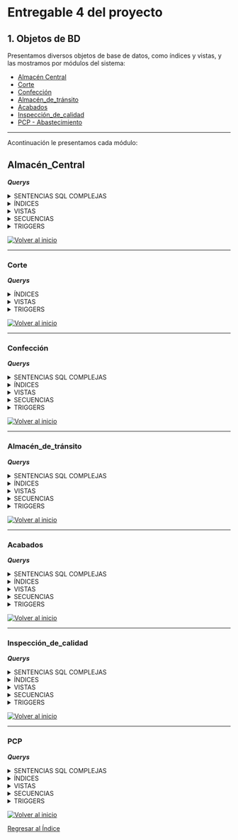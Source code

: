 # Entregable 4 del proyecto
## 1. Objetos de BD
Presentamos diversos objetos de base de datos, como índices y vistas, y las mostramos por módulos del sistema:
- [Almacén Central](#almacén_central)
- [Corte](#corte)
- [Confección](#confección)
- [Almacén_de_tránsito](#almacén_de_tránsito)
- [Acabados](#acabados)
- [Inspección_de_calidad](#inspección_de_calidad)
- [PCP - Abastecimiento](#pcp)

---
Acontinuación le presentamos cada módulo:
## Almacén_Central


***Querys***
<details>
  <summary>SENTENCIAS SQL COMPLEJAS</summary>
  
```sql

```
</details>

<details>
  <summary>ÍNDICES</summary>
  
```sql

```
</details>

<details>
  <summary>VISTAS</summary>
  
```sql

```
</details>

<details>
  <summary>SECUENCIAS</summary>
  
```sql

```
</details>

<details>
  <summary>TRIGGERS</summary>
  
```sql

```
</details>

  [![Volver al inicio](https://img.shields.io/badge/Volver_al_inicio-blue)](#1-objetos-de-bd)
  
---
  
### Corte


***Querys***

<details>
  <summary>ÍNDICES</summary>
  
* **Índices:**
1. Consultar datos en actividad_diaria en los campos fecha_actividad, id_orden_producción

```sql
-- 
EXPLAIN ANALYZE
SELECT * FROM actividad_diaria
WHERE fecha_actividad = '2024-01-22'
  AND id_orden_producción = 1;

```
![](./pantallas/Corte/idx_actividad_fecha_orden1_antes.png)

```sql
-- Índice:

CREATE INDEX idx_actividad_fecha_orden1 ON actividad_diaria (fecha_actividad, id_orden_producción);
EXPLAIN ANALYZE
SELECT * FROM actividad_diaria
WHERE fecha_actividad = '2024-01-22'
  AND id_orden_producción = 1;

```
![](./pantallas/Corte/idx_actividad_fecha_orden1_despues.png)

----

2. Índice en lote en los campos de id_estado, fecha_creacion
```sql
EXPLAIN ANALYZE
SELECT * FROM lote
WHERE id_estado = 9
  AND fecha_creacion >= '2024-01-01';

```
![select2](./pantallas/Corte/idx_lote_estado_fecha_creacion1_antes.png)

```sql
CREATE INDEX idx_lote_estado_fecha_creacion1 ON lote (id_estado, fecha_creacion);
EXPLAIN ANALYZE
SELECT * FROM lote
WHERE id_estado = 9
  AND fecha_creacion >= '2024-01-01';


```
![select2a](./pantallas/Corte/idx_lote_estado_fecha_creacion1_despues.png)


</details>

<details>
  <summary>VISTAS</summary>
  
```sql
-- ========= VISTAS =========
-- 1 muestra detalles completos de las máquinas incluyendo su estado.

CREATE VIEW vista_maquinas AS
SELECT m.id_maquina, m.capacidad_total, e.nombre AS estado
FROM maquina m
JOIN estado e ON m.id_estado = e.id_estado;

-- Supongamos que deseas obtener todos los detalles de las máquinas en estado 'Disponible'
SELECT * FROM vista_maquinas
WHERE estado = 'Disponible';


--2 muestra las actividades diarias junto con las máquinas utilizadas y detalles de las órdenes de producción.

CREATE VIEW vista_actividades_diarias AS
SELECT ad.id_actividad, ad.fecha_actividad, op.id_orden_producción, ma.id_maquina, ma.cantidad_hecha
FROM actividad_diaria ad
JOIN orden_producción op ON ad.id_orden_producción = op.id_orden_producción
JOIN maquina_actividad ma ON ad.id_actividad = ma.id_actividad;

-- Obtener las actividades diarias realizadas en una fecha específica junto con las máquinas utilizadas y la orden de producción asociada
SELECT * FROM vista_actividades_diarias
WHERE fecha_actividad = '2024-06-22';

-- 3 muestra detalles completos de las órdenes de producción incluyendo el estado y las dimensiones asociadas.

CREATE VIEW vista_ordenes_produccion AS
SELECT op.id_orden_producción, op.fecha_inicio, op.fecha_fin, op.cantidad, e.nombre AS estado, a.nombre AS area, op.fecha_creacion
FROM orden_producción op
JOIN estado e ON op.id_estado = e.id_estado
JOIN area a ON op.id_area = a.id_area;

-- Obtener todas las órdenes de producción que están en estado 'En Proceso':
SELECT * FROM vista_ordenes_produccion
WHERE estado = 'En Proceso';

```
</details>

<details>
  <summary>TRIGGERS</summary>
  
```sql
-- ========= TRIGGERS =========
-- Verificar si la cantidad utilizada en una actividad diaria no supera la capacidad total de la máquina asignada.

CREATE OR REPLACE FUNCTION verificar_capacidad_maquina()
RETURNS TRIGGER AS $$
DECLARE
    capacidad_maquina INT;
BEGIN
    -- Obtener la capacidad total de la máquina
    SELECT capacidad_total INTO capacidad_maquina
    FROM maquina
    WHERE id_maquina = NEW.id_maquina;
    
    -- Verificar si la cantidad utilizada supera la capacidad de la máquina
    IF NEW.cantidad_hecha > capacidad_maquina THEN
        RAISE EXCEPTION 'La cantidad utilizada (%s) excede la capacidad de la máquina (%s)', NEW.cantidad_hecha, capacidad_maquina;
    END IF;
    
    RETURN NEW;
END;
$$ LANGUAGE plpgsql;

```
</details>

  [![Volver al inicio](https://img.shields.io/badge/Volver_al_inicio-blue)](#1-objetos-de-bd)
  
---
 
### Confección
***Querys***
<details>
  <summary>SENTENCIAS SQL COMPLEJAS</summary>
  
```sql

```
</details>

<details>
  <summary>ÍNDICES</summary>
  
```sql

```
</details>

<details>
  <summary>VISTAS</summary>
  
```sql
-- Crear vista de ordenes de confección
	DROP VIEW IF EXISTS vista_op_confección;
	CREATE VIEW vista_op_confección AS
				SELECT op.id_orden_producción, op.fecha_inicio, op.fecha_fin, e.nombre AS estado
				FROM orden_producción op
				INNER JOIN dimension_confeccion dc ON dc.id_dim_confeccion = op.id_dim_confeccion
				INNER JOIN estado e ON e.id_estado = op.id_estado
				WHERE e.nombre <> 'Completado' AND e.nombre <> 'Cancelado'
				ORDER BY op.fecha_inicio DESC, op.fecha_fin DESC;

	-- Crear vista descripción de orden de confección
	DROP VIEW IF EXISTS vista_op_conf_descripción;
	CREATE VIEW vista_op_conf_descripción AS
		SELECT	op.id_orden_producción, op.fecha_inicio, op.fecha_fin, e.nombre AS estado,
				tp.nombre AS prenda, ep.nombre AS estilo,
				tl.nombre AS talla, gn.nombre AS genero,
				gc.medida_pecho, gc.medida_cintura, gc.medida_cadera,
			    gc.medida_hombro, gc.medida_longitud, gc.medida_manga, gc.medida_muslo
		FROM dimension_confeccion dc
		INNER JOIN tipo_prenda tp ON tp.id_tipo_prenda = dc.id_tipo_prenda
		INNER JOIN estilo_prenda ep ON ep.id_estilo_prenda = dc.id_estilo_prenda
		INNER JOIN talla tl ON tl.id_talla = dc.id_talla
		INNER JOIN genero gn ON gn.id_genero = dc.id_genero
		INNER JOIN guia_confeccion gc ON gc.id_guia_confeccion = dc.id_guia_confeccion
		INNER JOIN orden_producción op ON op.id_dim_confeccion = dc.id_dim_confeccion
		INNER JOIN estado e ON e.id_estado = op.id_estado;

	-- Crear vista de empleados de confección
	DROP VIEW IF EXISTS vista_emp_confección;
	CREATE VIEW vista_emp_confección AS
		SELECT e.id_empleado, e.nombre, e.primer_apellido, e.segundo_apellido
		FROM empleado e
		INNER JOIN area a ON a.id_area = e.id_area
		INNER JOIN cargo ca ON ca.id_cargo = e.id_cargo
		WHERE a.nombre = 'Confección' AND ca.nombre = 'Costurero';

	-- Crear vista de ordenes asignadas al empleado de confección
	DROP VIEW IF EXISTS vista_op_emp_conf;
	CREATE VIEW vista_op_emp_conf AS
		SELECT op.id_orden_producción, ea.id_empleado, ad.fecha_actividad
		FROM orden_producción op
		INNER JOIN actividad_diaria ad ON ad.id_orden_producción = op.id_orden_producción
		INNER JOIN empleado_actividad ea ON ea.id_actividad = ad.id_actividad;

	-- Crear vista de empleados con ordenes de confección
	DROP VIEW IF EXISTS vista_emp_ops_confección;
	CREATE VIEW vista_emp_ops_confección AS
		SELECT e.id_empleado, e.nombre, e.primer_apellido, e.segundo_apellido,
			   ad.id_actividad, ad.fecha_actividad, op.id_orden_producción
		FROM empleado e
		INNER JOIN empleado_actividad ea ON ea.id_empleado = e.id_empleado
		INNER JOIN actividad_diaria ad ON ad.id_actividad = ea.id_actividad
		INNER JOIN orden_producción op ON op.id_orden_producción = ad.id_orden_producción
		INNER JOIN area a ON a.id_area = op.id_area
		WHERE a.nombre = 'Confección';

	-- Crear vista de lotes de corte que se puede usar
	DROP VIEW IF EXISTS vista_lote_corte_emp;
	CREATE VIEW vista_lote_corte_emp AS
		SELECT	l.id_lote, op.id_orden_producción
		FROM lote l
		INNER JOIN dimension_corte dct ON dct.id_dim_corte = l.id_dim_corte
		INNER JOIN dim_confeccion_detalle dcd ON dcd.id_dim_corte = dct.id_dim_corte
		INNER JOIN dimension_confeccion dc ON dc.id_dim_confeccion = dcd.id_dim_confeccion
		INNER JOIN orden_producción op ON op.id_dim_confeccion = dc.id_dim_confeccion
		INNER JOIN estado e ON e.id_estado = l.id_estado
		WHERE e.nombre = 'Disponible';
```
</details>

<details>
  <summary>SECUENCIAS</summary>
  
```sql

```
</details>

<details>
  <summary>TRIGGERS</summary>
  
```sql

```
</details>

  [![Volver al inicio](https://img.shields.io/badge/Volver_al_inicio-blue)](#1-objetos-de-bd)

  
---
 
### Almacén_de_tránsito

***Querys***
<details>
  <summary>SENTENCIAS SQL COMPLEJAS</summary>
  
```sql

```
</details>

<details>
  <summary>ÍNDICES</summary>
  
```sql

```
</details>

<details>
  <summary>VISTAS</summary>
  
```sql

```
</details>

<details>
  <summary>SECUENCIAS</summary>
  
```sql

```
</details>

<details>
  <summary>TRIGGERS</summary>
  
```sql

```
</details>

[![Volver al inicio](https://img.shields.io/badge/Volver_al_inicio-blue)](#1-objetos-de-bd)
  
---
 
  
### Acabados

***Querys***

<details>
  <summary>SENTENCIAS SQL COMPLEJAS</summary>
  
* Consulta: Reporte entre dos fechas
```python
class ReporteAcabadosView(View):
    def get(self, request):
        fecha_inicio = request.GET.get('fecha_inicio')
        fecha_fin = request.GET.get('fecha_fin')

        query = """
        SELECT DISTINCT e.id_empleado, e.nombre, e.primer_apellido,
                        e.segundo_apellido, e.id_correo, e.dni, e.id_cargo,
                        caja_prenda.id_caja, caja_prenda.fecha_creacion,
                        tipo_prenda.nombre 
        FROM empleado e
        JOIN prenda ON e.id_empleado = prenda.id_empleado
        JOIN caja_prenda ON prenda.id_caja = caja_prenda.id_caja
        JOIN dimension_prenda ON caja_prenda.id_dim_prenda = dimension_prenda.id_dim_prenda
        JOIN dimension_confeccion ON dimension_prenda.id_dim_confeccion = dimension_confeccion.id_dim_confeccion
        JOIN guia_confeccion ON dimension_confeccion.id_guia_confeccion = guia_confeccion.id_guia_confeccion
        JOIN tipo_prenda ON dimension_confeccion.id_tipo_prenda = tipo_prenda.id_tipo_prenda
        WHERE id_area=5 AND id_cargo=2
        AND caja_prenda.fecha_creacion BETWEEN %s AND %s
        """

        with connection.cursor() as cursor:
            cursor.execute(query, [fecha_inicio, fecha_fin])
            rows = cursor.fetchall()

        resultados = [
            {
                "id_empleado": row[0],
                "nombre": row[1],
                "primer_apellido": row[2],
                "segundo_apellido": row[3],
                "id_correo": row[4],
                "dni": row[5],
                "id_cargo": row[6],
                "id_caja": row[7],
                "fecha_creacion": row[8],
                "tipo_prenda": row[9],
            }
            for row in rows
        ]

        return JsonResponse(resultados, safe=False)
```


</details>


<details>
  <summary>ÍNDICES</summary>

* **Índices:**
1. Consultar datos de empleado del área acabados

```sql
-- 
explain analyze
select * from empleado e 
where id_area =5;
```
![select1](./pantallas/1-ind-1a.png)

```sql
-- Índice:

CREATE INDEX EMPL_ACABADO ON empleado(nombre, primer_apellido, id_area)

EXPLAIN ANALYZE
SELECT * FROM EMPL_ACABADO
WHERE id_area=5;
```
![select1a](./pantallas/1-ind-1b.png)

----

2. Prendas: Consultar la relación de prendas de la caja 200 (12692 registros)
```sql
explain analyze
select * from prenda
where id_caja=200;
```
![select2](./pantallas/2-ind-2a.png)

```sql
CREATE INDEX PRENDA_CAJA ON prenda(id_caja)

EXPLAIN ANALYZE
select * from prenda
where id_caja=200;


```
![select2a](./pantallas/2-ind-2b.png)

</details>

<details>
  <summary>VISTAS</summary>
* Vistas
-- 1. CARGAR LOTES: lotes 200 entrantes al área de acabados, en carga de página.
  
```sql
explain analyze
SELECT le.id_entrada ,le.fecha_entrada,l.id_tipo_lote,l.cantidad, dc.id_dim_confeccion,dc.id_guia_confeccion
FROM lote_entrada le
JOIN lote l on le.id_lote = l.id_lote
join dimension_confeccion dc on l.id_dim_confeccion = dc.id_dim_confeccion
LIMIT 200;
```
![select3a](./pantallas/3-ind-2.png)

```sql

create view entrante_aca as 
SELECT le.id_entrada ,le.fecha_entrada,l.id_tipo_lote,l.cantidad, dc.id_dim_confeccion,dc.id_guia_confeccion
FROM lote_entrada le
JOIN lote l on le.id_lote = l.id_lote
join dimension_confeccion dc on l.id_dim_confeccion = dc.id_dim_confeccion
LIMIT 200;

--  BUSCAR
select * from entrante_aca
where id_entrada='101';
```
![select3a](./pantallas/3-ind-2.png)

----

***VIEW - Detalle caja***

```sql
-- Consulta:
SELECT 
    cp.id_caja::text AS id_caja,
    cp.cantidad, 
    gconf.id_guia_confeccion::text AS id_guia,
    tp.nombre AS tipo_prenda, 
    ep.nombre AS estilo_prenda, 
    t.nombre AS talla, 
    g.nombre AS genero,
    COALESCE(gconf.medida_longitud::text, ' ') AS ml,
    COALESCE(gconf.medida_hombro::text, ' ') AS mh,
    COALESCE(gconf.medida_pecho::text, ' ') AS mp,
    COALESCE(gconf.medida_manga::text, ' ') AS mm,
    COALESCE(gconf.medida_cintura::text, ' ') AS mc,
    COALESCE(gconf.medida_cadera::text, ' ') AS mca,
    COALESCE(gconf.medida_muslo::text, ' ') AS mmu
FROM 
    dimension_confeccion dc
JOIN 
    guia_confeccion gconf ON dc.id_guia_confeccion = gconf.id_guia_confeccion
JOIN 
    tipo_prenda tp ON dc.id_tipo_prenda = tp.id_tipo_prenda
JOIN 
    estilo_prenda ep ON dc.id_estilo_prenda = ep.id_estilo_prenda
JOIN 
    talla t ON dc.id_talla = t.id_talla
JOIN 
    genero g ON dc.id_genero = g.id_genero
JOIN 
    dimension_prenda dp ON dc.id_dim_confeccion = dp.id_dim_confeccion 
JOIN 
    caja_prenda cp ON dp.id_dim_prenda = cp.id_dim_prenda
JOIN 
    prenda p ON cp.id_caja = p.id_caja
where  cp.id_caja='101';
```
![select4a](./pantallas/4-vis-1.png)
![select4a1](./pantallas/4-vis-1a.png)

```sql

CREATE VIEW vista_datos_confeccion AS
SELECT 
    cp.id_caja::text AS id_caja,
    cp.cantidad, 
    gconf.id_guia_confeccion::text AS id_guia,
    tp.nombre AS tipo_prenda, 
    ep.nombre AS estilo_prenda, 
    t.nombre AS talla, 
    g.nombre AS genero,
    COALESCE(gconf.medida_longitud::text, ' ') AS ml,
    COALESCE(gconf.medida_hombro::text, ' ') AS mh,
    COALESCE(gconf.medida_pecho::text, ' ') AS mp,
    COALESCE(gconf.medida_manga::text, ' ') AS mm,
    COALESCE(gconf.medida_cintura::text, ' ') AS mc,
    COALESCE(gconf.medida_cadera::text, ' ') AS mca,
    COALESCE(gconf.medida_muslo::text, ' ') AS mmu
FROM 
    dimension_confeccion dc
JOIN 
    guia_confeccion gconf ON dc.id_guia_confeccion = gconf.id_guia_confeccion
JOIN 
    tipo_prenda tp ON dc.id_tipo_prenda = tp.id_tipo_prenda
JOIN 
    estilo_prenda ep ON dc.id_estilo_prenda = ep.id_estilo_prenda
JOIN 
    talla t ON dc.id_talla = t.id_talla
JOIN 
    genero g ON dc.id_genero = g.id_genero
JOIN 
    dimension_prenda dp ON dc.id_dim_confeccion = dp.id_dim_confeccion 
JOIN 
    caja_prenda cp ON dp.id_dim_prenda = cp.id_dim_prenda
JOIN 
    prenda p ON cp.id_caja = p.id_caja;

-- ====== VISTAS: ==============
-- Caja 101
select * from vista_datos_confeccion
where id_caja =' 101';

```
![select4a](./pantallas/4-vis-2.png)
![select4a1](./pantallas/4-vis-2a.png)

</details>

<details>
  <summary>SECUENCIAS</summary>
  
```sql
-- ========= SECUENCIAS ==========
-- Seriales:
-- Trabajando con secuencias en tablas del Modelo ER que intervienen en el módulo de acabados.

CREATE TABLE direccion
(
  id_direccion SERIAL,
  descripcion VARCHAR(100) NOT NULL,
  PRIMARY KEY (id_direccion)
);

CREATE TABLE correo
(
  id_correo SERIAL,
  direccion_correo VARCHAR(100) NOT NULL,
  PRIMARY KEY (id_correo)
);

CREATE TABLE telefono
(
  id_telefono SERIAL,
  numero VARCHAR(30) NOT NULL,
  PRIMARY KEY (id_telefono),
  UNIQUE (numero)
);

CREATE TABLE cargo
(
  id_cargo SERIAL,
  nombre VARCHAR(15) NOT NULL,
  PRIMARY KEY (id_cargo),
  UNIQUE (nombre)
);

CREATE TABLE estado
(
  id_estado SERIAL,
  nombre VARCHAR(20) NOT NULL,
  PRIMARY KEY (id_estado),
  UNIQUE (nombre)
);
CREATE TABLE guia_confeccion
(
  id_guia_confeccion SERIAL,
  medida_pecho NUMERIC(4,2),
  medida_cintura NUMERIC(4,2),
  medida_cadera NUMERIC(4,2),
  medida_hombro NUMERIC(4,2),
  medida_longitud NUMERIC(4,2),
  medida_manga NUMERIC(4,2),
  medida_muslo NUMERIC(4,2),
  PRIMARY KEY (id_guia_confeccion)
);

CREATE TABLE tipo_prenda
(
  id_tipo_prenda SERIAL,
  nombre VARCHAR(10) NOT NULL,
  PRIMARY KEY (id_tipo_prenda),
  UNIQUE (nombre)
);

CREATE TABLE estilo_prenda
(
  id_estilo_prenda SERIAL,
  nombre VARCHAR(10) NOT NULL,
  PRIMARY KEY (id_estilo_prenda),
  UNIQUE (nombre)
);

CREATE TABLE talla
(
  id_talla SERIAL,
  nombre VARCHAR(4) NOT NULL,
  PRIMARY KEY (id_talla),
  UNIQUE (nombre)
);

CREATE TABLE genero
(
  id_genero SERIAL,
  nombre VARCHAR(10) NOT NULL,
  PRIMARY KEY (id_genero),
  UNIQUE (nombre)
);

CREATE TABLE acabado
(
  id_acabado SERIAL,
  nombre VARCHAR(10) NOT NULL,
  PRIMARY KEY (id_acabado),
  UNIQUE (nombre)
);

CREATE TABLE area
(
  id_area SERIAL,
  nombre VARCHAR(20) NOT NULL,
  PRIMARY KEY (id_area),
  UNIQUE (nombre)
);
CREATE TABLE dimension_confeccion
(
  id_dim_confeccion SERIAL,
  id_tipo_prenda INT NOT NULL,
  id_estilo_prenda INT NOT NULL,
  id_guia_confeccion INT NOT NULL,
  id_talla INT NOT NULL,
  id_genero INT NOT NULL,
  PRIMARY KEY (id_dim_confeccion),
  FOREIGN KEY (id_tipo_prenda) REFERENCES tipo_prenda(id_tipo_prenda),
  FOREIGN KEY (id_estilo_prenda) REFERENCES estilo_prenda(id_estilo_prenda),
  FOREIGN KEY (id_guia_confeccion) REFERENCES guia_confeccion(id_guia_confeccion),
  FOREIGN KEY (id_talla) REFERENCES talla(id_talla),
  FOREIGN KEY (id_genero) REFERENCES genero(id_genero)
);
CREATE TABLE lote
(
  id_lote SERIAL,
  cantidad INT NOT NULL,
  id_estado INT NOT NULL,
  id_tipo_lote INT NOT NULL,
  id_dim_corte INT,
  id_dim_confeccion INT,
  id_dim_materia_prima INT,
  id_actividad INT,
  fecha_creacion TIMESTAMP NOT NULL,
  PRIMARY KEY (id_lote),
  FOREIGN KEY (id_estado) REFERENCES estado(id_estado),
  FOREIGN KEY (id_tipo_lote) REFERENCES tipo_lote(id_tipo_lote),
  FOREIGN KEY (id_dim_corte) REFERENCES dimension_corte(id_dim_corte),
  FOREIGN KEY (id_dim_confeccion) REFERENCES dimension_confeccion(id_dim_confeccion),
  FOREIGN KEY (id_dim_materia_prima) REFERENCES dimension_materia_prima(id_dim_materia_prima),
  FOREIGN KEY (id_actividad) REFERENCES actividad_diaria(id_actividad)
);
CREATE TABLE caja_prenda
(
  id_caja SERIAL,
  cantidad INT NOT NULL,
  fecha_creacion TIMESTAMP NOT NULL,
  id_estado INT NOT NULL,
  id_dim_prenda INT NOT NULL,
  id_actividad INT NOT NULL,
  PRIMARY KEY (id_caja),
  FOREIGN KEY (id_estado) REFERENCES estado(id_estado),
  FOREIGN KEY (id_dim_prenda) REFERENCES dimension_prenda(id_dim_prenda),
  FOREIGN KEY (id_actividad) REFERENCES actividad_diaria(id_actividad)
);
```
</details>

<details>
  <summary>TRIGGERS</summary>
  
```sql
-- ========= TRIGGERS =========
-- 1. CAJA SALIDA
-- A) Creando una función que lance una exception si queremos asignar una caja de salida después de 9pm.
CREATE OR REPLACE FUNCTION VALIDAR_HORARIO_CAJA_ACAB_SALIDA()
RETURNS TRIGGER
LANGUAGE PLPGSQL AS $$
BEGIN
IF TO_CHAR(CURRENT_DATE, 'd') IN ('1') -- Para domingos
OR
-- Horario fuera de trabajo de acabado u oficina
TO_CHAR(now(),'hh24:mi') NOT BETWEEN '07:00' AND '21:00'
THEN
RAISE EXCEPTION 'No está permitido asignar caja de salida. Comunìquese con Administricación o su sipervisor inmediato';
END IF;
RETURN NULL;
END $$;

-- B) TRIGGER
-- Creando trigger para ejecutar antes de un INSERT de la tabla caja_salida
CREATE TRIGGER ADVER_CAJA_SALIDA
BEFORE INSERT ON EMPLOYEES
EXECUTE PROCEDURE VALIDAR_HORARIO_CAJA_ACAB_SALIDA();


```
</details>

  [![Volver al inicio](https://img.shields.io/badge/Volver_al_inicio-blue)](#1-objetos-de-bd)


  
---
 


### Inspección_de_calidad


***Querys***
<details>
  <summary>SENTENCIAS SQL COMPLEJAS</summary>
  
```sql
Ver una inspeccion de calidad por orden de produccion y actualizar datos si se requiere
class InspeccionesAPIView(APIView):

    def get(self, request, *args, **kwargs):
        id_orden_produccion = request.query_params.get('id_orden_produccion', None)
        query = """
            SELECT
                OP.ID_ORDEN_PRODUCCION,
                I.ID_INSPECCION,
                I.ID_LOTE,
                I.FECHA_INSPECCION,
                I.CANTIDAD_DEFECTUOSOS,
                I.ID_AQL_CODIGO,
                AN.NOMBRE,
                AS.NIVEL_SIGNIFICANCIA,
                E.NOMBRE,
                R.NOMBRE
            FROM INSPECCION_CALIDAD I
            JOIN LOTE LT ON I.ID_LOTE = LT.ID_LOTE
            JOIN ACTIVIDAD_DIARIA AD ON LT.ID_ACTIVIDAD = AD.ID_ACTIVIDAD
            JOIN ORDEN_PRODUCCION OP ON AD.ID_ORDEN_PRODUCCION = OP.ID_ORDEN_PRODUCCION
            JOIN AQL_NIVEL AN ON AN.ID_AQL_NIVEL = I.ID_AQL_NIVEL
            JOIN AQL_NIVEL_SIGNIFICANCIA AS ON AS.ID_NIVEL_SIGNIFICANCIA = I.ID_NIVEL_SIGNIFICANCIA
            JOIN ESTADO E ON E.ID_ESTADO = I.ID_ESTADO
            JOIN RESULTADO R ON R.ID_RESULTADO = I.ID_RESULTADO
            JOIN AQL_RESULTADO_RANGO ARS ON ARS.ID_AQL_CODIGO = I.ID_AQL_CODIGO
        """
        if id_orden_produccion:
            query += " WHERE OP.ID_ORDEN_PRODUCCION = %s"
            query_params = [id_orden_produccion]
        else:
            query_params = []

        query += " ORDER BY OP.ID_ORDEN_PRODUCCION DESC"

        with connection.cursor() as cursor:
            cursor.execute(query, query_params)
            rows = cursor.fetchall()
            columns = [col[0] for col in cursor.description]
            results = [dict(zip(columns, row)) for row in rows]

        return JsonResponse(results, safe=False)

    @method_decorator(csrf_exempt)
    def post(self, request, *args, **kwargs):
        data = request.data
        id_inspeccion = data.get('id_inspeccion')
        cantidad_defectuosos = data.get('cantidad_defectuosos')

        if not id_inspeccion or cantidad_defectuosos is None:
            return Response({"error": "Datos incompletos"}, status=status.HTTP_400_BAD_REQUEST)

        with connection.cursor() as cursor:
            cursor.execute("""
                SELECT ARS.MAX_ACEPTACION
                FROM INSPECCION_CALIDAD I
                JOIN AQL_RESULTADO_RANGO ARS ON ARS.ID_AQL_CODIGO = I.ID_AQL_CODIGO
                WHERE I.ID_INSPECCION = %s
            """, [id_inspeccion])
            max_aceptacion = cursor.fetchone()[0]

            id_resultado = 0 if cantidad_defectuosos < max_aceptacion else 1

            cursor.execute("""
                UPDATE INSPECCION_CALIDAD
                SET CANTIDAD_DEFECTUOSOS = %s, ID_ESTADO = 1, ID_RESULTADO = %s
                WHERE ID_INSPECCION = %s
            """, [cantidad_defectuosos, id_resultado, id_inspeccion])

        return Response({"message": "Inspección actualizada correctamente"}, status=status.HTTP_200_OK)
```
```sql
Ver todas las inspecciones de calidad
class TodasInspeccionesAPIView(APIView):

    def get(self, request, *args, **kwargs):
        query = "SELECT * FROM vista_inspecciones_calidad ORDER BY ID_ORDEN_PRODUCCION DESC"
        
        with connection.cursor() as cursor:
            cursor.execute(query)
            rows = cursor.fetchall()
            columns = [col[0] for col in cursor.description]
            results = [dict(zip(columns, row)) for row in rows]

        return JsonResponse(results, safe=False)
```
</details>

<details>
  <summary>ÍNDICES</summary>
  
```sql

```
</details>

<details>
  <summary>VISTAS</summary>
  
```sql
Vista para todas las inspecciones de calidad
CREATE VIEW vista_inspecciones_calidad AS
SELECT
    OP.ID_ORDEN_PRODUCCION,
    I.ID_INSPECCION,
    I.ID_LOTE,
    I.FECHA_INSPECCION,
    I.CANTIDAD_DEFECTUOSOS,
    I.ID_AQL_CODIGO,
    AN.NOMBRE AS AQL_NIVEL,
    AS.NIVEL_SIGNIFICANCIA,
    E.NOMBRE AS ESTADO,
    R.NOMBRE AS RESULTADO
FROM INSPECCION_CALIDAD I
JOIN LOTE LT ON I.ID_LOTE = LT.ID_LOTE
JOIN ACTIVIDAD_DIARIA AD ON LT.ID_ACTIVIDAD = AD.ID_ACTIVIDAD
JOIN ORDEN_PRODUCCION OP ON AD.ID_ORDEN_PRODUCCION = OP.ID_ORDEN_PRODUCCION
JOIN AQL_NIVEL AN ON AN.ID_AQL_NIVEL = I.ID_AQL_NIVEL
JOIN AQL_NIVEL_SIGNIFICANCIA AS ON AS.ID_NIVEL_SIGNIFICANCIA = I.ID_NIVEL_SIGNIFICANCIA
JOIN ESTADO E ON E.ID_ESTADO = I.ID_ESTADO
JOIN RESULTADO R ON R.ID_RESULTADO = I.ID_RESULTADO
JOIN AQL_RESULTADO_RANGO ARS ON ARS.ID_AQL_CODIGO = I.ID_AQL_CODIGO
ORDER BY OP.ID_ORDEN_PRODUCCION DESC;
```
</details>

<details>
  <summary>SECUENCIAS</summary>
  
```sql
CREATE TABLE inspeccion_calidad
(
  id_inspeccion SERIAL,
  fecha_inspeccion TIMESTAMP NOT NULL,
  id_estado INT NOT NULL,
  cantidad_defectuosos INT,
  id_lote INT NOT NULL,
  id_aql_lote_rango INT NOT NULL,
  id_aql_nivel INT NOT NULL,
  id_aql_codigo CHAR(1) NOT NULL,
  id_aql_significancia INT NOT NULL,
  id_descripcion INT,
  id_resultado INT,
  PRIMARY KEY (id_inspeccion),
  FOREIGN KEY (id_estado) REFERENCES estado(id_estado),
  FOREIGN KEY (id_lote) REFERENCES lote(id_lote),
  FOREIGN KEY (id_aql_lote_rango, id_aql_nivel) REFERENCES aql_muestra(id_aql_lote_rango, id_aql_nivel),
  FOREIGN KEY (id_aql_codigo, id_aql_significancia) REFERENCES aql_resultado_rango(id_aql_codigo, id_aql_significancia),
  FOREIGN KEY (id_descripcion) REFERENCES inspeccion_descripcion(id_descripcion),
  FOREIGN KEY (id_resultado) REFERENCES resultado(id_resultado)
);

CREATE TABLE aql_nivel
(
  id_aql_nivel SERIAL,
  nombre CHAR(2) NOT NULL,
  PRIMARY KEY (id_aql_nivel),
  UNIQUE (nombre)
);

CREATE TABLE aql_lote_rango
(
  id_aql_lote_rango SERIAL,
  min_lote INT NOT NULL,
  max_lote INT NOT NULL,
  PRIMARY KEY (id_aql_lote_rango)
);

CREATE TABLE aql_codigo
(
  id_aql_codigo CHAR(1),
  tamaño_muestra INT NOT NULL,
  PRIMARY KEY (id_aql_codigo),
  UNIQUE (tamaño_muestra)
);

CREATE TABLE aql_significancia
(
  id_aql_significancia SERIAL,
  nivel_significancia NUMERIC(4,3) NOT NULL,
  PRIMARY KEY (id_aql_significancia),
  UNIQUE (nivel_significancia)
);

CREATE TABLE aql_muestra
(
  id_aql_nivel INT,
  id_aql_lote_rango INT,
  id_aql_codigo CHAR(1) NOT NULL,
  PRIMARY KEY (id_aql_nivel, id_aql_lote_rango),
  FOREIGN KEY (id_aql_codigo) REFERENCES aql_codigo(id_aql_codigo),
  FOREIGN KEY (id_aql_lote_rango) REFERENCES aql_lote_rango(id_aql_lote_rango),
  FOREIGN KEY (id_aql_nivel) REFERENCES aql_nivel(id_aql_nivel)
);

CREATE TABLE aql_resultado_rango
(
  id_aql_codigo CHAR(1),
  id_aql_significancia INT,
  max_aceptacion INT NOT NULL,
  min_rechazo INT NOT NULL,
  PRIMARY KEY (id_aql_codigo, id_aql_significancia),
  FOREIGN KEY (id_aql_codigo) REFERENCES aql_codigo(id_aql_codigo),
  FOREIGN KEY (id_aql_significancia) REFERENCES aql_significancia(id_aql_significancia)
);
```
</details>

<details>
  <summary>TRIGGERS</summary>
  
```sql

```
</details>

  [![Volver al inicio](https://img.shields.io/badge/Volver_al_inicio-blue)](#1-objetos-de-bd)
  
---
 
  
### PCP


***Querys***
<details>
  <summary>SENTENCIAS SQL COMPLEJAS</summary>
  
```sql

class ReporteProduccionView(View):
    def get(self, request):
        fecha_inicio = request.GET.get('fecha_inicio')
        fecha_fin = request.GET.get('fecha_fin')

        query = """
        SELECT id_ordenproduccion, fecha_creacion, fecha_inicio, fecha_final, id_area, id_ordentrabajo, estado
        FROM produccion
        WHERE fecha_inicio BETWEEN %s AND %s
        """

        with connection.cursor() as cursor:
            cursor.execute(query, [fecha_inicio, fecha_fin])
            rows = cursor.fetchall()

        resultados = [
            {
                "id_ordenproduccion": row[0],
                "fecha_creacion": row[1],
                "fecha_inicio": row[2],
                "fecha_final": row[3],
                "id_area": row[4],
                "id_ordentrabajo": row[5],
                "estado": row[6],
            }
            for row in rows
        ]

        return JsonResponse(resultados, safe=False)

```
</details>

<details>
  <summary>ÍNDICES</summary>
  
```sql

-- Índice para consultar datos de las áreas o departamentos
CREATE INDEX idx_produccion_id_area ON produccion (id_area);

-- Índice para consultar datos del personal (encargado)
CREATE INDEX idx_produccion_id_encargado ON produccion (id_encargado);

-- Índice para consultar datos de la orden de producción
CREATE INDEX idx_produccion_id_ordenproduccion ON produccion (id_ordenproduccion);


```
</details>

<details>
  <summary>VISTAS</summary>
  
```sql

```
</details>

<details>
  <summary>SECUENCIAS</summary>
  
```sql

```
</details>

<details>
  <summary>TRIGGERS</summary>
  
```sql

```
</details>

  [![Volver al inicio](https://img.shields.io/badge/Volver_al_inicio-blue)](#1-objetos-de-bd)


[Regresar al Índice](./indice.md)
